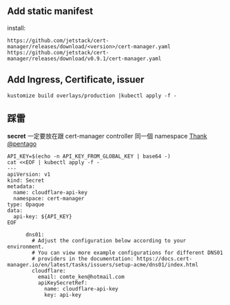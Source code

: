 
## Add static manifest
install:
```
https://github.com/jetstack/cert-manager/releases/download/<version>/cert-manager.yaml
https://github.com/jetstack/cert-manager/releases/download/v0.9.1/cert-manager.yaml
```


## Add Ingress, Certificate, issuer
```
kustomize build overlays/production |kubectl apply -f -
```

## 踩雷
**secret** 一定要放在跟 cert-manager controller 同一個 namespace [Thank @pentago](https://github.com/jetstack/cert-manager/issues/263#issuecomment-412022694)
```
API_KEY=$(echo -n API_KEY_FROM_GLOBAL_KEY | base64 -)
cat <<EOF | kubectl apply -f -
---
apiVersion: v1
kind: Secret
metadata:
  name: cloudflare-api-key
  namespace: cert-manager
type: Opaque
data:
  api-key: ${API_KEY}
EOF
```
```
      dns01:
        # Adjust the configuration below according to your environment.
        # You can view more example configurations for different DNS01
        # providers in the documentation: https://docs.cert-manager.io/en/latest/tasks/issuers/setup-acme/dns01/index.html
        cloudflare:
          email: comte_ken@hotmail.com
          apiKeySecretRef:
            name: cloudflare-api-key
            key: api-key
```